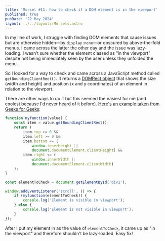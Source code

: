 ```yaml
---
title: 'Morsel #11: how to check if a DOM element is in the viewport'
published: true
pubDate: '22 May 2024'
layout: ../../layouts/Morsels.astro
---
```


In my line of work, I struggle with finding DOM elements that cause issues but are otherwise hidden—by `display:none`—or obscured by above-the-fold menus. I came across the latter the other day and the issue was lazy-loading. I wasn't sure whether the element classed as "in the viewport" despite not being immediately seen by the user unless they unfolded the menu.

So I looked for a way to check and came across a JavaScript method called `getBoundingClientRect()`. It returns a [DOMRect object](https://developer.mozilla.org/en-US/docs/Web/API/DOMRect) that shows the size (width and height) and position (x and y coordinates) of an element in relation to the viewport.

There are other ways to do it but this seemed the easiest for me (and coolest because I'd never heard of it before). [Here's an example taken from Geeks for Geeks](https://www.geeksforgeeks.org/how-to-check-a-dom-element-is-visible-in-current-viewport/):

```javascript
function myfunction(value) {
    const item = value.getBoundingClientRect();
    return (
        item.top >= 0 &&
        item.left >= 0 &&
        item.bottom <= (
            window.innerHeight ||
            document.documentElement.clientHeight) &&
        item.right <= (
            window.innerWidth ||
            document.documentElement.clientWidth)
    );
}

const elementToCheck = document.getElementById('div1');

window.addEventListener('scroll', () => {
    if (myfunction(elementToCheck)) {
        console.log('Element is visible in viewport');
    } else {
        console.log('Element is not visible in viewport');
    }
});
```

After I put my element in as the value of `elementToCheck`, it came up as "in the viewport" and therefore shouldn't be lazy-loaded. Easy fix!